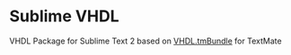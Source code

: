 # Sublime VHDL
VHDL Package for Sublime Text 2 based on [VHDL.tmBundle](http://svn.textmate.org/trunk/Review/Bundles/VHDL.tmbundle/) for TextMate
